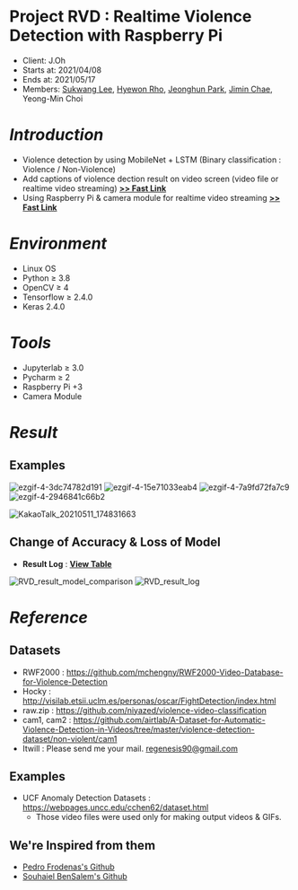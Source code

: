 # Project RVD : Realtime Violence Detection with Raspberry Pi

* Client: J.Oh
* Starts at: 2021/04/08
* Ends at: 2021/05/17
* Members: [Sukwang Lee](https://github.com/SookwangLee), [Hyewon Rho](https://github.com/rhohye22), [Jeonghun Park](https://github.com/berojung), [Jimin Chae](https://github.com/regenesis90), Yeong-Min Choi

# *Introduction*

* Violence detection by using MobileNet + LSTM (Binary classification : Violence / Non-Violence)
* Add captions of violence dection result on video screen (video file or realtime video streaming) **[>> Fast Link](https://github.com/projectRVD/Real-Time-Violence-Detection-with-raspberry-pi/tree/main/ver_jupyter)**
* Using Raspberry Pi & camera module for realtime video streaming **[>> Fast Link](https://github.com/projectRVD/Real-Time-Violence-Detection-with-raspberry-pi/tree/main/raspberry)**

# *Environment*

- Linux OS
- Python ≥ 3.8
- OpenCV ≥ 4
- Tensorflow ≥ 2.4.0
- Keras 2.4.0

# *Tools*

- Jupyterlab ≥ 3.0
- Pycharm ≥ 2
- Raspberry Pi +3
- Camera Module

# *Result*

## Examples

![ezgif-4-3dc74782d191](https://user-images.githubusercontent.com/75024126/117774684-b9e9f480-b274-11eb-978a-060f21ffd1af.gif)
![ezgif-4-15e71033eab4](https://user-images.githubusercontent.com/75024126/117774703-bce4e500-b274-11eb-8e3c-14f54d7a8743.gif)
![ezgif-4-7a9fd72fa7c9](https://user-images.githubusercontent.com/75024126/117774858-dd14a400-b274-11eb-941a-aaf8e45eb8a7.gif)
![ezgif-4-2946841c66b2](https://user-images.githubusercontent.com/75024126/117777516-a429fe80-b277-11eb-81b0-1da2b6a0ef41.gif)

![KakaoTalk_20210511_174831663](https://user-images.githubusercontent.com/76435473/117787354-5a461600-b281-11eb-971d-c89878ce3e85.gif)

## Change of Accuracy & Loss of Model

* **Result Log** : **[View Table](https://github.com/projectRVD/Real-Time-Violence-Detection-with-raspberry-pi/blob/main/RVD_result_log.csv)**

![RVD_result_model_comparison](https://user-images.githubusercontent.com/75024126/117956567-21c33c80-b354-11eb-9768-aac0ed1fc5ef.png)
![RVD_result_log](https://user-images.githubusercontent.com/75024126/117956574-238d0000-b354-11eb-81ff-de111fa69851.png)

# *Reference*

## Datasets

* RWF2000 : https://github.com/mchengny/RWF2000-Video-Database-for-Violence-Detection
* Hocky : http://visilab.etsii.uclm.es/personas/oscar/FightDetection/index.html
* raw.zip : https://github.com/niyazed/violence-video-classification
* cam1, cam2 : https://github.com/airtlab/A-Dataset-for-Automatic-Violence-Detection-in-Videos/tree/master/violence-detection-dataset/non-violent/cam1
* Itwill : Please send me your mail. regenesis90@gmail.com

## Examples
* UCF Anomaly Detection Datasets : https://webpages.uncc.edu/cchen62/dataset.html
  * Those video files were used only for making output videos & GIFs.

## We're Inspired from them

* [Pedro Frodenas's Github](https://github.com/pedrofrodenas/Violence-Detection-CNN-LSTM/blob/master/violence_detection.ipynb)
* [Souhaiel BenSalem's Github](https://github.com/shouhaiel1/CNN-LSTM-Violence-detection)
